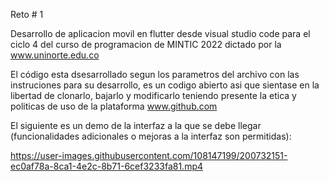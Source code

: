 Reto # 1

Desarrollo de aplicacion movil en flutter desde visual studio code para el ciclo 4 del curso de programacion de MINTIC 2022 dictado por la www.uninorte.edu.co 

El código esta dsesarrollado segun los parametros del archivo con las instruciones para su desarrollo, es un codigo abierto asi que sientase en la libertad de clonarlo, bajarlo y modificarlo teniendo presente la etica y politicas de uso de la plataforma www.github.com

El siguiente es un demo de la interfaz a la que se debe llegar (funcionalidades adicionales o mejoras a la interfaz son permitidas):



https://user-images.githubusercontent.com/108147199/200732151-ec0af78a-8ca1-4e2c-8b71-6cef3233fa81.mp4


